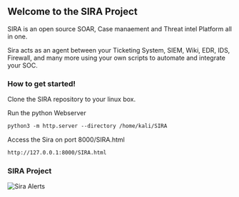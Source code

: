 ## Welcome to the SIRA Project

SIRA is an open source SOAR, Case manaement and Threat intel Platform all in one.

Sira acts as an agent between your Ticketing System, SIEM, Wiki, EDR, IDS, Firewall, and many more using your own scripts to automate and integrate your SOC. 

### How to get started!
Clone the SIRA repository to your linux box. 

Run the python Webserver
```markdown
python3 -m http.server --directory /home/kali/SIRA
```
Access the Sira on port 8000/SIRA.html
```markdown
http://127.0.0.1:8000/SIRA.html
```
### SIRA Project

![Sira Alerts](/SIRA/docs/assets/SIRAalerts.png)
































